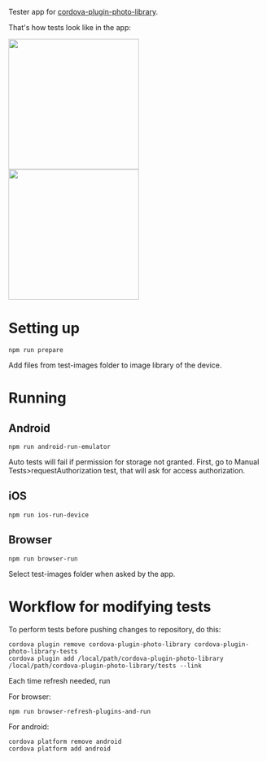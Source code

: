 Tester app for [cordova-plugin-photo-library](https://github.com/terikon/cordova-plugin-photo-library).

That's how tests look like in the app:

<img src="https://terikon.github.io/cordova-plugin-photo-library-tester/images/screenshot-AutoTests.png" width="256" />
<img src="https://terikon.github.io/cordova-plugin-photo-library-tester/images/screenshot-ManualTests.png" width="256" />

# Setting up

    npm run prepare

Add files from test-images folder to image library of the device.

# Running

## Android

    npm run android-run-emulator

Auto tests will fail if permission for storage not granted. First, go to Manual Tests>requestAuthorization test, that will ask for access authorization.

## iOS

    npm run ios-run-device

## Browser

    npm run browser-run

Select test-images folder when asked by the app.

# Workflow for modifying tests

To perform tests before pushing changes to repository, do this:

    cordova plugin remove cordova-plugin-photo-library cordova-plugin-photo-library-tests
    cordova plugin add /local/path/cordova-plugin-photo-library /local/path/cordova-plugin-photo-library/tests --link

Each time refresh needed, run

For browser:

    npm run browser-refresh-plugins-and-run

For android:

    cordova platform remove android
    cordova platform add android
